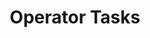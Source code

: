 ---
title: Operator Tasks
weight: 95
description: Operational guides for deploying, configuring, and maintaining an etcd cluster.
---